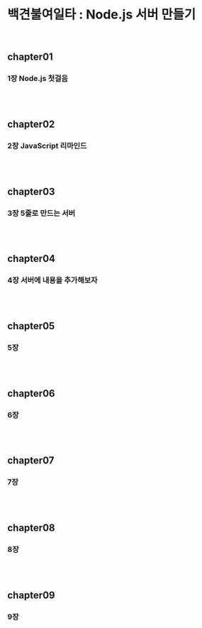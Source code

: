 # 백견불여일타 : Node.js 서버 만들기

<br>

## chapter01
### 1장 Node.js 첫걸음


<br>
<br>

## chapter02
### 2장 JavaScript 리마인드



<br>
<br>

## chapter03
### 3장 5줄로 만드는 서버



<br>
<br>

## chapter04
### 4장 서버에 내용을 추가해보자

<br>
<br>

## chapter05
### 5장

<br>
<br>

## chapter06
### 6장

<br>
<br>

## chapter07
### 7장

<br>
<br>

## chapter08
### 8장

<br>
<br>

## chapter09
### 9장
